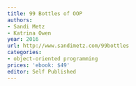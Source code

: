 ```yaml
---
title: 99 Bottles of OOP
authors:
- Sandi Metz
- Katrina Owen
year: 2016
url: http://www.sandimetz.com/99bottles
categories:
- object-oriented programming
prices: 'ebook: $49'
editor: Self Published
---
```

